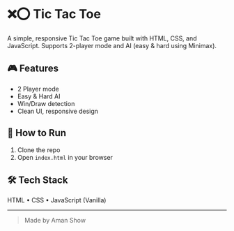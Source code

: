 # ❌⭕ Tic Tac Toe

A simple, responsive Tic Tac Toe game built with HTML, CSS, and JavaScript. Supports 2-player mode and AI (easy & hard using Minimax).

## 🎮 Features

- 2 Player mode
- Easy & Hard AI
- Win/Draw detection
- Clean UI, responsive design

## 🚀 How to Run

1. Clone the repo  
2. Open `index.html` in your browser

## 🛠️ Tech Stack

HTML • CSS • JavaScript (Vanilla)

---

> Made by Aman Show
